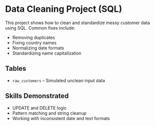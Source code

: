 # Data Cleaning Project (SQL)

This project shows how to clean and standardize messy customer data using SQL. Common fixes include:
- Removing duplicates
- Fixing country names
- Normalizing date formats
- Standardizing name capitalization

## Tables
- `raw_customers` – Simulated unclean input data

## Skills Demonstrated
- UPDATE and DELETE logic
- Pattern matching and string cleanup
- Working with inconsistent date and text formats
